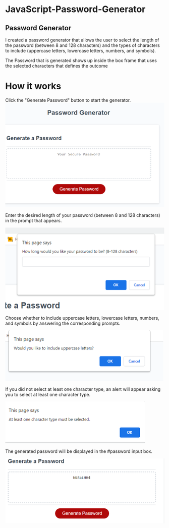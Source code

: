 # JavaScript-Password-Generator
## Password Generator

I created a password generator that allows the user to select the length of the password (between 8 and 128 characters) and the types of characters to include (uppercase letters, lowercase letters, numbers, and symbols).

The Password that is generated shows up inside the box frame that uses the selected characters that defines the outcome

# How it works

Click the "Generate Password" button to start the generator.
 ![img1](./Assets/passwordgenerator.png)


Enter the desired length of your password (between 8 and 128 characters) in the prompt that appears.

![img](./Assets/characterlength.png)

Choose whether to include uppercase letters, lowercase letters, numbers, and symbols by answering the corresponding prompts.

![img](./Assets/chracterprompts.png)

If you did not select at least one character type, an alert will appear asking you to select at least one character type.

![img](./Assets/alertmustbeselected.png)

The generated password will be displayed in the #password input box.


![img](./Assets/generatedpassword.png)



